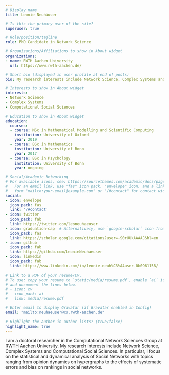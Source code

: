 ```yaml
---
# Display name
title: Leonie Neuhäuser

# Is this the primary user of the site?
superuser: true

# Role/position/tagline
role: PhD Candidate in Network Science 

# Organizations/Affiliations to show in About widget
organizations:
- name: RWTH Aachen University
  url: https://www.rwth-aachen.de/

# Short bio (displayed in user profile at end of posts)
bio: My research interests include Network Science, Complex Systems and Computational Social Sciences.

# Interests to show in About widget
interests:
- Network Science
- Complex Systems 
- Computational Social Sciences

# Education to show in About widget
education:
  courses:
  - course: MSc in Mathematical Modelling and Scientific Computing
    institution: University of Oxford
    year: 2019
  - course: BSc in Mathematics
    institution: University of Bonn
    year: 2017
  - course: BSc in Psychology
    institution: University of Bonn
    year: ongoing

# Social/Academic Networking
# For available icons, see: https://sourcethemes.com/academic/docs/page-builder/#icons
#   For an email link, use "fas" icon pack, "envelope" icon, and a link in the
#   form "mailto:your-email@example.com" or "/#contact" for contact widget.
social:
- icon: envelope
  icon_pack: fas
  link: '/#contact'
- icon: twitter
  icon_pack: fab
  link: https://twitter.com/leoneuhaeuser
- icon: graduation-cap  # Alternatively, use `google-scholar` icon from `ai` icon pack
  icon_pack: fas
  link: https://scholar.google.com/citations?user=-S0rUUkAAAAJ&hl=en
- icon: github
  icon_pack: fab
  link: https://github.com/LeonieNeuhaeuser
- icon: linkedin
  icon_pack: fab
  link: https://www.linkedin.com/in/leonie-neuh%C3%A4user-0b0961158/

# Link to a PDF of your resume/CV.
# To use: copy your resume to `static/media/resume.pdf`, enable `ai` icons in `params.toml`, 
# and uncomment the lines below.
# - icon: cv
#   icon_pack: ai
#   link: media/resume.pdf

# Enter email to display Gravatar (if Gravatar enabled in Config)
email: "mailto:neuhaeuser@cs.rwth-aachen.de"

# Highlight the author in author lists? (true/false)
highlight_name: true
---
```


I am a doctoral researcher in the Computational Network Sciences Group at RWTH Aachen University. My research interests include Network Science, Complex Systems and Computational Social Sciences. In particular, I focus on the statistical and dynamical analysis of Social Networks with topics ranging from opinion dynamics on hypergraphs to the effects of systematic errors and bias on rankings in social networks. 
